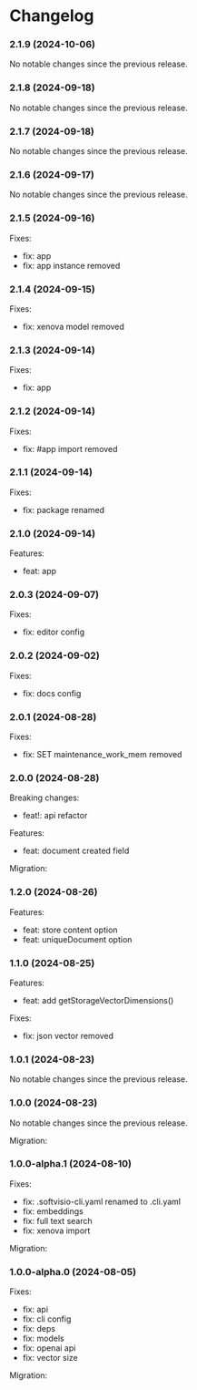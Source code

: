 # Changelog

### 2.1.9 (2024-10-06)

No notable changes since the previous release.

### 2.1.8 (2024-09-18)

No notable changes since the previous release.

### 2.1.7 (2024-09-18)

No notable changes since the previous release.

### 2.1.6 (2024-09-17)

No notable changes since the previous release.

### 2.1.5 (2024-09-16)

Fixes:

-   fix: app
-   fix: app instance removed

### 2.1.4 (2024-09-15)

Fixes:

-   fix: xenova model removed

### 2.1.3 (2024-09-14)

Fixes:

-   fix: app

### 2.1.2 (2024-09-14)

Fixes:

-   fix: #app import removed

### 2.1.1 (2024-09-14)

Fixes:

-   fix: package renamed

### 2.1.0 (2024-09-14)

Features:

-   feat: app

### 2.0.3 (2024-09-07)

Fixes:

-   fix: editor config

### 2.0.2 (2024-09-02)

Fixes:

-   fix: docs config

### 2.0.1 (2024-08-28)

Fixes:

-   fix: SET maintenance_work_mem removed

### 2.0.0 (2024-08-28)

Breaking changes:

-   feat!: api refactor

Features:

-   feat: document created field

Migration:

### 1.2.0 (2024-08-26)

Features:

-   feat: store content option
-   feat: uniqueDocument option

### 1.1.0 (2024-08-25)

Features:

-   feat: add getStorageVectorDimensions()

Fixes:

-   fix: json vector removed

### 1.0.1 (2024-08-23)

No notable changes since the previous release.

### 1.0.0 (2024-08-23)

No notable changes since the previous release.

Migration:

### 1.0.0-alpha.1 (2024-08-10)

Fixes:

-   fix: .softvisio-cli.yaml renamed to .cli.yaml
-   fix: embeddings
-   fix: full text search
-   fix: xenova import

Migration:

### 1.0.0-alpha.0 (2024-08-05)

Fixes:

-   fix: api
-   fix: cli config
-   fix: deps
-   fix: models
-   fix: openai api
-   fix: vector size

Migration:
